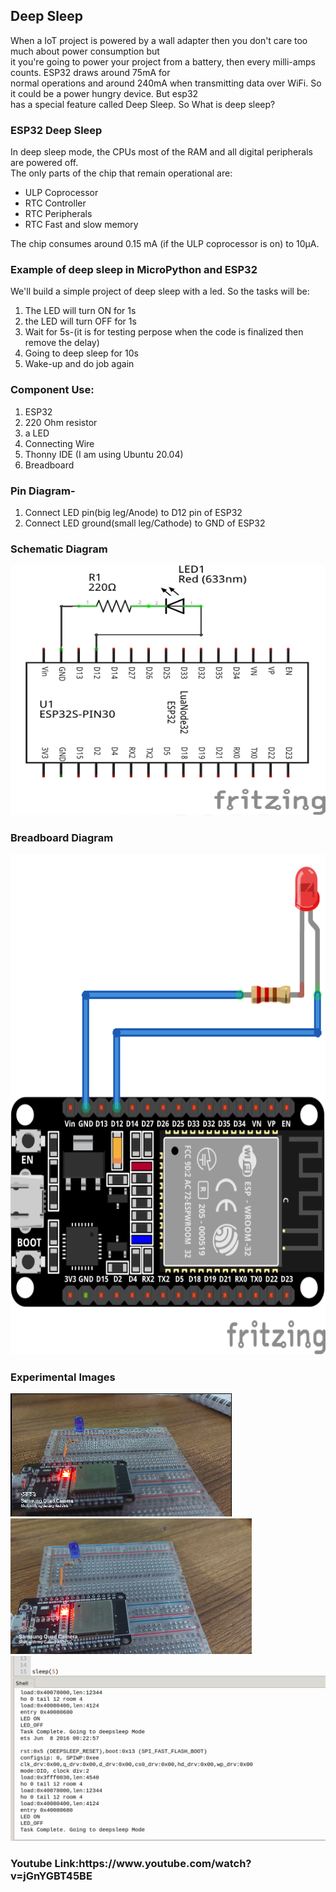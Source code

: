 
<h2>Deep Sleep</h2>
<p>When a IoT project is powered by a wall adapter then you don't care too much about power consumption but <br>
it you're going to power your project from a battery, then every milli-amps counts. ESP32 draws around 75mA for <br>
normal operations and around 240mA when transmitting data over WiFi. So it could be a power hungry device. But esp32 <br>
has a special feature called Deep Sleep. So What is deep sleep?</p>
<h3>ESP32 Deep Sleep</h3>
<p>In deep sleep mode, the CPUs most of the RAM and all digital peripherals are powered off.<br>
The only parts of the chip that remain operational are:
<ul>
    <li>ULP Coprocessor</li>
    <li>RTC Controller</li>
    <li>RTC Peripherals</li>
    <li>RTC Fast and slow memory</li>
  </ul>
</p>
<p>The chip consumes around 0.15 mA (if the ULP coprocessor is on) to 10µA.</p>


<h3>Example of deep sleep in MicroPython and ESP32</h3>

<p> We'll build a simple project of deep sleep with a led. So the tasks will be: 
<ol>
<li>The LED will turn ON for 1s</li>
<li>the LED will  turn OFF for 1s</li>
<li>Wait for 5s-(it is for testing perpose when the code is finalized then remove the delay)</li>
<li>Going to deep sleep for 10s</li>
<li>Wake-up and do job again</li>
</ol>
</p>

<h3>Component Use:</h3>
<p>
<ol>
<li>ESP32</li>
<li>220 Ohm resistor</li>
<li>a LED</li>
<li>Connecting Wire</li>
<li>Thonny IDE (I am using Ubuntu 20.04)</li>
<li>Breadboard</li>
</ol>
</p>

<h3>Pin Diagram-</h3>
<p>
<ol>
<li>Connect LED pin(big leg/Anode) to D12 pin of ESP32</li>
<li>Connect LED ground(small leg/Cathode) to GND of ESP32</li>
</ol>
</p>

<h3>Schematic Diagram</h3>
<img src= 'Images/schematic_diagram.png' width=600 height=400>
<h3>Breadboard Diagram</h3>
<img src= 'Images/breadboard_diagram.png' width=600 height=800>

<h3>Experimental Images</h3>
<img src= 'Images/image1.png'>
<img src= 'Images/image2.png'>
<img src= 'Images/image4.png'>

<h3>Youtube Link:https://www.youtube.com/watch?v=jGnYGBT45BE</h3>

